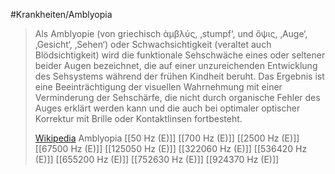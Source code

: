 #Krankheiten/Amblyopia
> Als Amblyopie (von griechisch ἀμβλύς, ‚stumpf‘, und ὅψις, ‚Auge‘, ‚Gesicht‘, ‚Sehen‘) oder Schwachsichtigkeit (veraltet auch Blödsichtigkeit) wird die funktionale Sehschwäche eines oder seltener beider Augen bezeichnet, die auf einer unzureichenden Entwicklung des Sehsystems während der frühen Kindheit beruht. Das Ergebnis ist  eine Beeinträchtigung der visuellen Wahrnehmung mit einer Verminderung der Sehschärfe, die nicht durch organische Fehler des Auges erklärt werden kann und die auch bei optimaler optischer Korrektur mit Brille oder Kontaktlinsen fortbesteht.
>
> [Wikipedia](https://de.wikipedia.org/wiki/Amblyopie)
Amblyopia
[[50 Hz (E)]]
[[700 Hz (E)]]
[[2500 Hz (E)]]
[[67500 Hz (E)]]
[[125050 Hz (E)]]
[[322060 Hz (E)]]
[[536420 Hz (E)]]
[[655200 Hz (E)]]
[[752630 Hz (E)]]
[[924370 Hz (E)]]